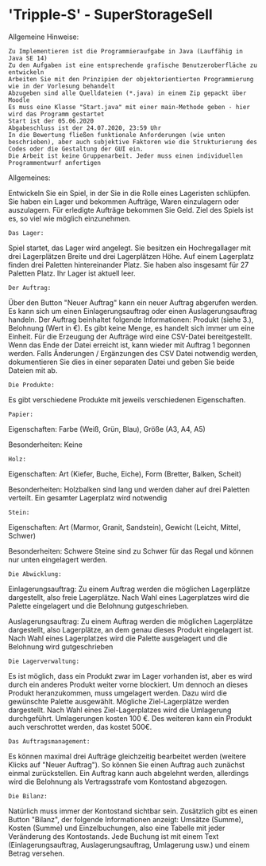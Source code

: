 # 'Tripple-S' - SuperStorageSell



Allgemeine Hinweise:

    Zu Implementieren ist die Programmieraufgabe in Java (Lauffähig in Java SE 14)
    Zu den Aufgaben ist eine entsprechende grafische Benutzeroberfläche zu entwickeln
    Arbeiten Sie mit den Prinzipien der objektorientierten Programmierung wie in der Vorlesung behandelt
    Abzugeben sind alle Quelldateien (*.java) in einem Zip gepackt über Moodle
    Es muss eine Klasse "Start.java" mit einer main-Methode geben - hier wird das Programm gestartet
    Start ist der 05.06.2020
    Abgabeschluss ist der 24.07.2020, 23:59 Uhr
    In die Bewertung fließen funktionale Anforderungen (wie unten beschrieben), aber auch subjektive Faktoren wie die Strukturierung des Codes oder die Gestaltung der GUI ein.
    Die Arbeit ist keine Gruppenarbeit. Jeder muss einen individuellen Programmentwurf anfertigen

 

Allgemeines:

Entwickeln Sie ein Spiel, in der Sie in die Rolle eines Lageristen schlüpfen. Sie haben ein Lager und bekommen Aufträge, Waren einzulagern oder auszulagern. Für erledigte Aufträge bekommen Sie Geld. Ziel des Spiels ist es, so viel wie möglich einzunehmen.

 

    Das Lager:

Spiel startet, das Lager wird angelegt. Sie besitzen ein Hochregallager mit drei Lagerplätzen Breite und drei Lagerplätzen Höhe. Auf einem Lagerplatz finden drei Paletten hintereinander Platz. Sie haben also insgesamt für 27 Paletten Platz. Ihr Lager ist aktuell leer.

    Der Auftrag:

Über den Button "Neuer Auftrag" kann ein neuer Auftrag abgerufen werden. Es kann sich um einen Einlagerungsauftrag oder einen Auslagerungsauftrag handeln. Der Auftrag beinhaltet folgende Informationen: Produkt (siehe 3.), Belohnung (Wert in €). Es gibt keine Menge, es handelt sich immer um eine Einheit. Für die Erzeugung der Aufträge wird eine CSV-Datei bereitgestellt. Wenn das Ende der Datei erreicht ist, kann wieder mit Auftrag 1 begonnen werden. Falls Änderungen / Ergänzungen des CSV Datei notwendig werden, dokumentieren Sie dies in einer separaten Datei und geben Sie beide Dateien mit ab.

    Die Produkte:

Es gibt verschiedene Produkte mit jeweils verschiedenen Eigenschaften.

    Papier:

Eigenschaften: Farbe (Weiß, Grün, Blau), Größe (A3, A4, A5)

Besonderheiten: Keine

    Holz:

Eigenschaften: Art (Kiefer, Buche, Eiche), Form (Bretter, Balken, Scheit)

Besonderheiten: Holzbalken sind lang und werden daher auf drei Paletten verteilt. Ein gesamter Lagerplatz wird notwendig

    Stein:

Eigenschaften: Art (Marmor, Granit, Sandstein), Gewicht (Leicht, Mittel, Schwer)

Besonderheiten: Schwere Steine sind zu Schwer für das Regal und können nur unten eingelagert werden.

    Die Abwicklung:

Einlagerungsauftrag: Zu einem Auftrag werden die möglichen Lagerplätze dargestellt, also freie Lagerplätze. Nach Wahl eines Lagerplatzes wird die Palette eingelagert und die Belohnung gutgeschrieben.

Auslagerungsauftrag: Zu einem Auftrag werden die möglichen Lagerplätze dargestellt, also Lagerplätze, an dem genau dieses Produkt eingelagert ist. Nach Wahl eines Lagerplatzes wird die Palette ausgelagert und die Belohnung wird gutgeschrieben

    Die Lagerverwaltung:

Es ist möglich, dass ein Produkt zwar im Lager vorhanden ist, aber es wird durch ein anderes Produkt weiter vorne blockiert. Um dennoch an dieses Produkt heranzukommen, muss umgelagert werden. Dazu wird die gewünschte Palette ausgewählt. Mögliche Ziel-Lagerplätze werden dargestellt. Nach Wahl eines Ziel-Lagerplatzes wird die Umlagerung durchgeführt. Umlagerungen kosten 100 €. Des weiteren kann ein Produkt auch verschrottet werden, das kostet 500€.

    Das Auftragsmanagement:

Es können maximal drei Aufträge gleichzeitig bearbeitet werden (weitere Klicks auf "Neuer Auftrag"). So können Sie einen Auftrag auch zunächst einmal zurückstellen. Ein Auftrag kann auch abgelehnt werden, allerdings wird die Belohnung als Vertragsstrafe vom Kontostand abgezogen.

    Die Bilanz:

Natürlich muss immer der Kontostand sichtbar sein. Zusätzlich gibt es einen Button "Bilanz", der folgende Informationen anzeigt: Umsätze (Summe), Kosten (Summe) und Einzelbuchungen, also eine Tabelle mit jeder Veränderung des Kontostands. Jede Buchung ist mit einem Text (Einlagerungsauftrag, Auslagerungsauftrag, Umlagerung usw.) und einem Betrag versehen.
